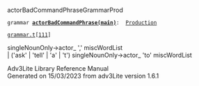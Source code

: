 ---
---
<span class="title">actorBadCommandPhrase</span><span class="type">GrammarProd</span>

`grammar `**[`actorBadCommandPhrase(main)`](../object/actorBadCommandPhrase(main).html)**` :   `[`Production`](../object/Production.html)

[`grammar.t`](../file/grammar.t.html)`[`[`111`](../source/grammar.t.html#111)`]`

<div class="gramrule">

singleNounOnly-\>actor\_ ',' miscWordList  
\| ('ask' \| 'tell' \| 'a' \| 't') singleNounOnly-\>actor\_ 'to'
miscWordList  

</div>

<div class="ftr">

Adv3Lite Library Reference Manual  
Generated on 15/03/2023 from adv3Lite version 1.6.1

</div>
